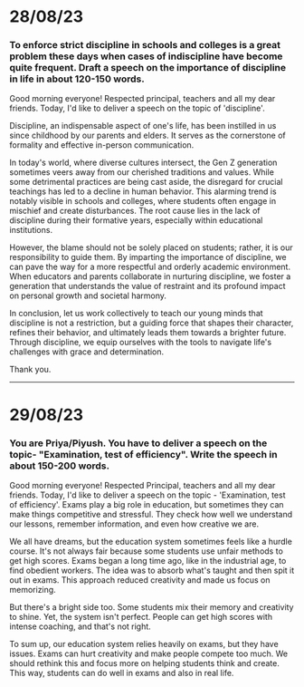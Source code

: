 # 28/08/23 

### To enforce strict discipline in schools and colleges is a great problem these days when cases of indiscipline have become quite frequent. Draft a speech on the importance of discipline in life in about 120-150 words. 

Good morning everyone! Respected principal, teachers and all my dear friends. Today, I'd like to deliver a speech on the topic of 'discipline'. 

Discipline, an indispensable aspect of one's life, has been instilled in us since childhood by our parents and elders. It serves as the cornerstone of formality and effective in-person communication.

In today's world, where diverse cultures intersect, the Gen Z generation sometimes veers away from our cherished traditions and values. While some detrimental practices are being cast aside, the disregard for crucial teachings has led to a decline in human behavior. This alarming trend is notably visible in schools and colleges, where students often engage in mischief and create disturbances. The root cause lies in the lack of discipline during their formative years, especially within educational institutions.

However, the blame should not be solely placed on students; rather, it is our responsibility to guide them. By imparting the importance of discipline, we can pave the way for a more respectful and orderly academic environment. When educators and parents collaborate in nurturing discipline, we foster a generation that understands the value of restraint and its profound impact on personal growth and societal harmony.

In conclusion, let us work collectively to teach our young minds that discipline is not a restriction, but a guiding force that shapes their character, refines their behavior, and ultimately leads them towards a brighter future. Through discipline, we equip ourselves with the tools to navigate life's challenges with grace and determination.

Thank you.

---

# 29/08/23 

### You are Priya/Piyush. You have to deliver a speech on the topic- "Examination, test of efficiency". Write the speech in about 150-200 words.

Good morning everyone! Respected Principal, teachers and all my dear friends. Today, I'd like to deliver a speech on the topic - 'Examination, test of efficiency'. Exams play a big role in education, but sometimes they can make things competitive and stressful. They check how well we understand our lessons, remember information, and even how creative we are.

We all have dreams, but the education system sometimes feels like a hurdle course. It's not always fair because some students use unfair methods to get high scores. Exams began a long time ago, like in the industrial age, to find obedient workers. The idea was to absorb what's taught and then spit it out in exams. This approach reduced creativity and made us focus on memorizing.

But there's a bright side too. Some students mix their memory and creativity to shine. Yet, the system isn't perfect. People can get high scores with intense coaching, and that's not right.

To sum up, our education system relies heavily on exams, but they have issues. Exams can hurt creativity and make people compete too much. We should rethink this and focus more on helping students think and create. This way, students can do well in exams and also in real life.
